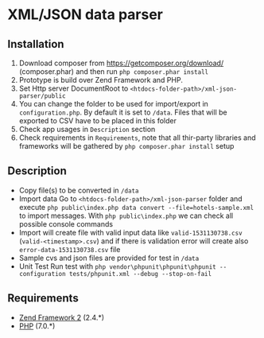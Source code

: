 XML/JSON data parser
====================

Installation
------------
1. Download composer from https://getcomposer.org/download/ (composer.phar) 
   and then run `php composer.phar install`
2. Prototype is build over Zend Framework and PHP.
3. Set Http server DocumentRoot to `<htdocs-folder-path>/xml-json-parser/public`
4. You can change the folder to be used for import/export in `configuration.php`. 
   By default it is set to `/data`. Files that will be exported to CSV have to 
   be placed in this folder 
5. Check app usages in `Description` section
6. Check requirements in `Requirements`, note that all thir-party libraries and 
   frameworks will be gathered by `php composer.phar install` setup

Description
-----------
* Copy file(s) to be converted in `/data`
* Import data
  Go to `<htdocs-folder-path>/xml-json-parser` folder and execute 
  `php public\index.php data convert --file=hotels-sample.xml` to import messages. 
  With `php public\index.php` we can check all possible console commands
* Import will create file with valid input data like `valid-1531130738.csv` 
  (`valid-<timestamp>.csv`) and if there is validation error will create also
  `error-data-1531130738.csv` file
* Sample cvs and json files are provided for test in `/data`
* Unit Test
  Run test with `php vendor\phpunit\phpunit\phpunit --configuration tests/phpunit.xml --debug --stop-on-fail`

Requirements
------------
* [Zend Framework 2](https://github.com/zendframework/zf2) (2.4.*)
* [PHP](https://secure.php.net/downloads.php) (7.0.*)
